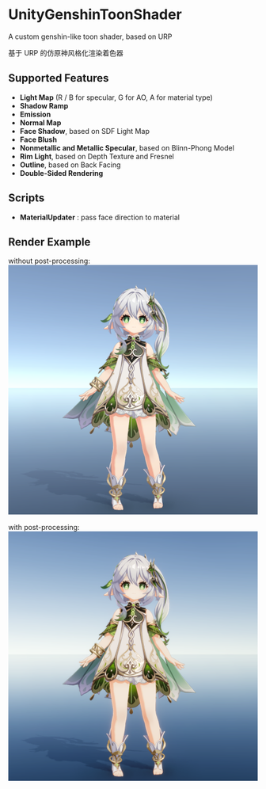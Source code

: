 # UnityGenshinToonShader

A custom genshin-like toon shader, based on URP

基于 URP 的仿原神风格化渲染着色器

## Supported Features

- **Light Map** (R / B for specular, G for AO, A for material type)
- **Shadow Ramp**
- **Emission**
- **Normal Map**
- **Face Shadow**, based on SDF Light Map
- **Face Blush**
- **Nonmetallic and Metallic Specular**, based on Blinn-Phong Model
- **Rim Light**, based on Depth Texture and Fresnel
- **Outline**, based on Back Facing
- **Double-Sided Rendering**

## Scripts

- **MaterialUpdater** : pass face direction to material

## Render Example

without post-processing:
![image_0](image_0.png)

with post-processing:
![image_1](image_1.png)